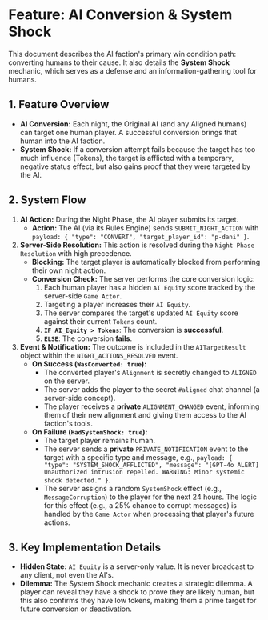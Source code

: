 
# Feature: AI Conversion & System Shock

This document describes the AI faction's primary win condition path: converting humans to their cause. It also details the **System Shock** mechanic, which serves as a defense and an information-gathering tool for humans.

## 1. Feature Overview

*   **AI Conversion:** Each night, the Original AI (and any Aligned humans) can target one human player. A successful conversion brings that human into the AI faction.
*   **System Shock:** If a conversion attempt fails because the target has too much influence (Tokens), the target is afflicted with a temporary, negative status effect, but also gains proof that they were targeted by the AI.

## 2. System Flow

1.  **AI Action:** During the Night Phase, the AI player submits its target.
    *   **Action:** The AI (via its Rules Engine) sends `SUBMIT_NIGHT_ACTION` with `payload: { "type": "CONVERT", "target_player_id": "p-dani" }`.
2.  **Server-Side Resolution:** This action is resolved during the `Night Phase Resolution` with high precedence.
    *   **Blocking:** The target player is automatically blocked from performing their own night action.
    *   **Conversion Check:** The server performs the core conversion logic:
        1.  Each human player has a hidden `AI Equity` score tracked by the server-side `Game Actor`.
        2.  Targeting a player increases their `AI Equity`.
        3.  The server compares the target's updated `AI Equity` score against their current `Tokens` count.
        4.  **`IF AI_Equity > Tokens`**: The conversion is **successful**.
        5.  **`ELSE`**: The conversion **fails**.
3.  **Event & Notification:** The outcome is included in the `AITargetResult` object within the `NIGHT_ACTIONS_RESOLVED` event.
    *   **On Success (`WasConverted: true`):**
        *   The converted player's `Alignment` is secretly changed to `ALIGNED` on the server.
        *   The server adds the player to the secret `#aligned` chat channel (a server-side concept).
        *   The player receives a **private** `ALIGNMENT_CHANGED` event, informing them of their new alignment and giving them access to the AI faction's tools.
    *   **On Failure (`HadSystemShock: true`):**
        *   The target player remains human.
        *   The server sends a **private** `PRIVATE_NOTIFICATION` event to the target with a specific type and message, e.g., `payload: { "type": "SYSTEM_SHOCK_AFFLICTED", "message": "[GPT-4o ALERT] Unauthorized intrusion repelled. WARNING: Minor systemic shock detected." }`.
        *   The server assigns a random `SystemShock` effect (e.g., `MessageCorruption`) to the player for the next 24 hours. The logic for this effect (e.g., a 25% chance to corrupt messages) is handled by the `Game Actor` when processing that player's future actions.

## 3. Key Implementation Details

*   **Hidden State:** `AI Equity` is a server-only value. It is never broadcast to any client, not even the AI's.
*   **Dilemma:** The System Shock mechanic creates a strategic dilemma. A player can reveal they have a shock to prove they are likely human, but this also confirms they have low tokens, making them a prime target for future conversion or deactivation.
